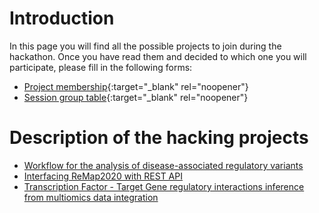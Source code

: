 # Introduction

In this page you will find all the possible projects to join during the hackathon. Once you have read them and decided to which one you will participate, please fill in the following forms:

  - [Project membership](http://tinyurl.com/project-memberhsip-table){:target="_blank" rel="noopener"}
  - [Session group table](http://tinyurl.com/session-group-table){:target="_blank" rel="noopener"}

# Description of the hacking projects

- [Workflow for the analysis of disease-associated regulatory variants](workflow_disease-associated-rSNPs/) 
- [Interfacing ReMap2020 with REST API](interfacing_ReMap/) 
- [Transcription Factor - Target Gene regulatory interactions inference from multiomics data integration](multiomics-integration-TFTG-inference/)
